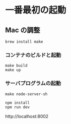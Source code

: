 # 一番最初の起動


## Mac の調整

```
brew install make
```

### コンテナのビルドと起動


```
make build
make up
```


### サーバプログラムの起動

```
make node-server-sh
```

```
npm install
npm run dev
```

http://localhost:8002


